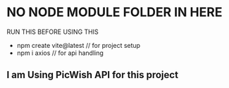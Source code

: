 # NO NODE MODULE FOLDER IN HERE

RUN THIS BEFORE USING THIS 
- npm create vite@latest // for project setup
- npm i axios // for api handling

## I am Using PicWish API for this project 
